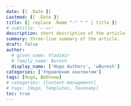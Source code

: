 ```yaml
---
date: {{ .Date }}
Lastmod: {{ .Date }}
title: {{ replace .Name "-" " " | title }}
# subtitle: '— «»'
description: short description of the article
summary: three-line summary of the article.
draft: false
author:
  # given_name: Vladimir
  # family_name: Buresh
  display_name: ['Hugo Authors', 'wBuresh']
categories: ['Управление контентом']
tags: [Hugo, Шаблоны]
# categories: [Сontent-management]
# tags: [Hugo, Templates, Taxonomy]
toc: true
---
```


<!--
— «»
{linenos=table,hl_lines=[1,"4-5"],linenostart=6010}
-->
